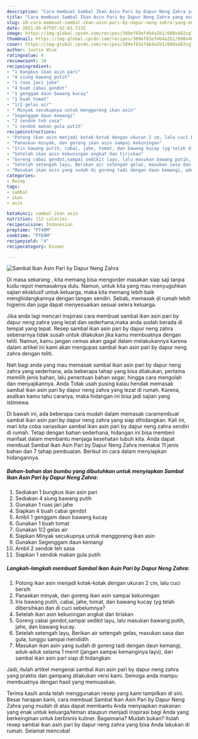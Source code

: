 ```yaml
---
description: "Cara membuat Sambal Ikan Asin Pari by Dapur Neng Zahra yang enak dan Mudah Dibuat"
title: "Cara membuat Sambal Ikan Asin Pari by Dapur Neng Zahra yang enak dan Mudah Dibuat"
slug: 18-cara-membuat-sambal-ikan-asin-pari-by-dapur-neng-zahra-yang-enak-dan-mudah-dibuat
date: 2021-05-07T07:42:03.723Z
image: https://img-global.cpcdn.com/recipes/389ef83ef4b4a2b1/680x482cq70/sambal-ikan-asin-pari-by-dapur-neng-zahra-foto-resep-utama.jpg
thumbnail: https://img-global.cpcdn.com/recipes/389ef83ef4b4a2b1/680x482cq70/sambal-ikan-asin-pari-by-dapur-neng-zahra-foto-resep-utama.jpg
cover: https://img-global.cpcdn.com/recipes/389ef83ef4b4a2b1/680x482cq70/sambal-ikan-asin-pari-by-dapur-neng-zahra-foto-resep-utama.jpg
author: Justin Wise
ratingvalue: 4
reviewcount: 10
recipeingredient:
- "1 bungkus ikan asin pari"
- "4 siung bawang putih"
- "1 ruas jari jahe"
- "4 buah cabai gendot"
- "1 genggam daun bawang kucay"
- "1 buah tomat"
- "1/2 gelas air"
- " Minyak secukupnya untuk menggoreng ikan asin"
- "Segenggam daun kemangi"
- "2 sendok teh sasa"
- "1 sendok makan gula putih"
recipeinstructions:
- "Potong ikan asin menjadi kotak-kotak dengan ukuran 2 cm, lalu cuci bersih"
- "Panaskan minyak, dan goreng ikan asin sampai kekuningan"
- "Iris bawang putih, cabai, jahe, tomat, dan bawang kucay (yg telah dibersihkan dan di cuci sebelumnya?"
- "Setelah ikan asin kekuningan angkat dan tiriskan"
- "Goreng cabai gendot,sampai sedikit layu, lalu masukan bawang putih, jahe, dan bawang kucay."
- "Setelah setengah layu, Berikan air setengah gelas, masukan sasa dan gula, tunggu sampai mendidih"
- "Masukan ikan asin yang sudah di goreng tadi dengan daun kemangi, aduk-aduk selama 1 menit (jangan sampai kemanginya layu), dan sambal ikan asin pari siap di hidangkan"
categories:
- Resep
tags:
- sambal
- ikan
- asin

katakunci: sambal ikan asin 
nutrition: 112 calories
recipecuisine: Indonesian
preptime: "PT40M"
cooktime: "PT60M"
recipeyield: "4"
recipecategory: Dinner

---
```



![Sambal Ikan Asin Pari by Dapur Neng Zahra](https://img-global.cpcdn.com/recipes/389ef83ef4b4a2b1/680x482cq70/sambal-ikan-asin-pari-by-dapur-neng-zahra-foto-resep-utama.jpg)

Di masa  sekarang , kita memang bisa mengorder masakan siap saji tanpa kudu repot memasaknya dulu. Namun, untuk kita yang mau menyuguhkan sajian eksklusif untuk keluarga, maka kita memang lebih baik menghidangkannya dengan tangan sendiri. Sebab, memasak di rumah lebih higienis dan juga dapat menyesuaikan sesuai selera keluarga.

Jika anda lagi mencari inspirasi cara membuat sambal ikan asin pari by dapur neng zahra yang lezat dan sederhana,maka anda sudah berada di tempat yang tepat. Resep sambal ikan asin pari by dapur neng zahra  sebenarnya tidak susah untuk dilakukan jika kamu membuatnya dengan teliti. Namun, kamu jangan cemas akan gagal dalam melakukannya 
karena dalam artikel ini kami akan mengupas sambal ikan asin pari by dapur neng zahra dengan teliti.  



Nah bagi anda yang mau memasak sambal ikan asin pari by dapur neng zahra yang sederhana, ada beberapa tahap yang bisa dilakukan, pertama memilih jenis bahan, lalu penentuan bahan segar, hingga cara mengolah dan menyajikannya. Anda Tidak usah pusing kalau hendak memasak sambal ikan asin pari by dapur neng zahra yang lezat di rumah. Karena, asalkan kamu  tahu caranya, maka hidangan ini bisa jadi sajian yang istimewa.

Di bawah ini, ada beberapa cara mudah dalam memasak caramembuat sambal ikan asin pari by dapur neng zahra yang siap dihidangkan. Kali ini, mari kita coba variasikan sambal ikan asin pari by dapur neng zahra sendiri di rumah. Tetap dengan bahan sederhana, hidangan ini bisa memberi manfaat dalam membantu menjaga kesehatan tubuh kita. Anda dapat membuat Sambal Ikan Asin Pari by Dapur Neng Zahra memakai 11 jenis bahan dan 7 tahap pembuatan. Berikut ini cara dalam menyiapkan hidangannya.

<!--inarticleads1-->

##### Bahan-bahan dan bumbu yang dibutuhkan untuk menyiapkan Sambal Ikan Asin Pari by Dapur Neng Zahra:

1. Sediakan 1 bungkus ikan asin pari
1. Sediakan 4 siung bawang putih
1. Gunakan 1 ruas jari jahe
1. Siapkan 4 buah cabai gendot
1. Ambil 1 genggam daun bawang kucay
1. Gunakan 1 buah tomat
1. Gunakan 1/2 gelas air
1. Siapkan  Minyak secukupnya untuk menggoreng ikan asin
1. Gunakan Segenggam daun kemangi
1. Ambil 2 sendok teh sasa
1. Siapkan 1 sendok makan gula putih




<!--inarticleads2-->

##### Langkah-langkah membuat Sambal Ikan Asin Pari by Dapur Neng Zahra:

1. Potong ikan asin menjadi kotak-kotak dengan ukuran 2 cm, lalu cuci bersih
1. Panaskan minyak, dan goreng ikan asin sampai kekuningan
1. Iris bawang putih, cabai, jahe, tomat, dan bawang kucay (yg telah dibersihkan dan di cuci sebelumnya?
1. Setelah ikan asin kekuningan angkat dan tiriskan
1. Goreng cabai gendot,sampai sedikit layu, lalu masukan bawang putih, jahe, dan bawang kucay.
1. Setelah setengah layu, Berikan air setengah gelas, masukan sasa dan gula, tunggu sampai mendidih
1. Masukan ikan asin yang sudah di goreng tadi dengan daun kemangi, aduk-aduk selama 1 menit (jangan sampai kemanginya layu), dan sambal ikan asin pari siap di hidangkan




Jadi, itulah artikel mengenai  sambal ikan asin pari by dapur neng zahra  yang praktis dan gampang dilakukan versi kami. Semoga anda mampu membuatnya dengan hasil yang memuaskan. 

Terima kasih anda telah menggunakan resep yang kami tampilkan di sini. Besar harapan kami, cara membuat  Sambal Ikan Asin Pari by Dapur Neng Zahra yang mudah di atas dapat membantu Anda menyiapkan makanan yang enak untuk keluarga/teman ataupun menjadi inspirasi bagi Anda yang berkeinginan untuk berbisnis kuliner. Bagaimana? Mudah bukan? Itulah resep sambal ikan asin pari by dapur neng zahra yang bisa Anda lakukan di rumah. Selamat mencoba!

